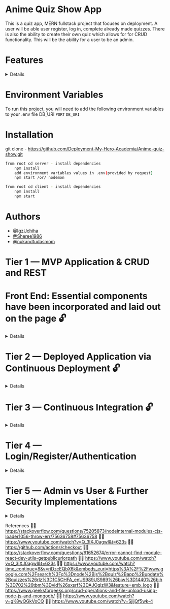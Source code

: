 # Anime Quiz Show App
This is a quiz app, MERN fullstack project that focuses on deployment. A user will be able user register, log in, complete already made quizzes. There is also the ability to create their own quiz which allows for for CRUD functionality. This will be the ability for a user to be an admin.


# Features

<details>
USER
- able to login/register
- able to use CRUD (CREATE, READ, UPDATE, and DELETE their own quizzes)
ADMIN
-able to login/register
-able to see information on users/quizzes
</details>


# Environment Variables
To run this project, you will need to add the following environment variables to your .env file DB_URI
`PORT`
`DB_URI`

# Installation
git clone - https://github.com/Deployment-My-Hero-Academia/Anime-quiz-show.git

```bash backend
from root cd server - install dependencies
    npm install
    add environment variables values in .env(provided by request)
    npm start /or/ nodemon
```

```bash frontend   
from root cd client - install dependencies
    npm install
    npm start
```


# Authors
- [@IgzUchiha](https://github.com/IgzUchiha)
- [@Sheree1986](https://github.com/Sheree1986)
- [@nukandtudasmom](https://github.com/nukandtudasmom)
#

# Tier 1 —  MVP Application & CRUD and REST

# Front End: Essential components have been incorporated and laid out on the page 🔓
<details>


   ❓ User is able to navigate through the page using necessary route

   ❓ User interface is thoughtfully designed. You may use vanilla CSS, or use a CSS Framework

   ❓ As a user, I want the app to have a nice UX

   ❓ As a user, I want to see the data nicely organized

   ❓ As a User, I want to log in to a deployed app.


# Back End:

   ❓ As a user, I want to read entries from the database

   ❓ As a user, I want to add entries to the database

   ❓ As a user, I want to delete entries from the database

   ❓ As a user, I want to edit entries in the database

   ❓ As a user, I expect to do all of the above by accessing RESTful routes



# Deployment: Deploy the application using the service of your choice 🔓
   ❓  🏁 Backend Deployed with MongoDB Atlas - https://anime-quiz-app.onrender.com/ 🏁

   ❓  🏁 Frontend Deployed with Render.com - https://anime-quiz-app-frontend.onrender.com/ 🏁

   ❓  🏁 Postman API Documentation  - 🏁  

   ❓  🏁 YouTube Presentation Video - 🏁  


</details>

  
# Tier 2 — Deployed Application via Continuous Deployment 🔓
<details>
  
   ❓ Set up continuous deployments so that the application is deployed upon push/merge to main 
  
   ❓ Main Goal: The deployed app should be the most up to date version of your working-and-tested repository code

   ❓ NOTE: You are not required to use GitHub Actions

</details> 

#  Tier 3 — Continuous Integration 🔓
 <details>
  
   ❓ Create a Branch Protection Rule to run the tests upon Pull Requests to the main branch
  
   ❓ As a signed-up User, I want to be granted authorization to access the API

   ❓ Upon successful test runs, Github Actions should deploy your application

</details> 

# Tier 4 — Login/Register/Authentication
<details>
 
  ❓ As a user, I can create a new account with my information saved in a database 
 
  ❓ As a user, I can login to the account to retrieve information specific to my account. This information is displayed on the screen to make my user experience different from other users.
 
  ❓ As User B, I should not have access to User A’s private data (i.e. profile information, unpublished blog posts, private images…)
  
  ❓ As a User, I expect not to be able to create new entities without first logging in / authenticating in some way (token/session)
 
  ❓ Allow only authenticated users to access the private/profile/sharing portion of the application 🚫
 
  ❓ Allow unauthenticated users to access other pages (like a welcome screen, or list of public posts)

</details>

# Tier 5 — Admin vs User & Further Security Implementations
<details>


  ❓ Create an admin setting that gives different controls to certain users of your application
  ❓ Protect your app against OWASP Top 10


</details>

References
🕵🏻 https://stackoverflow.com/questions/75205873/nodeinternal-modules-cjs-loader1056-throw-err/75636758#75636758 
🕵🏻 https://www.youtube.com/watch?v=Q_3lXJ0agwI&t=623s
🕵🏻 https://github.com/actions/checkout
🕵🏻 https://stackoverflow.com/questions/61652674/error-cannot-find-module-react-dev-utils-getpublicurlorpath
🕵🏻 https://www.youtube.com/watch?v=Q_3lXJ0agwI&t=623s
🕵🏻 https://www.youtube.com/watch?time_continue=8&v=riDzcEQbX6k&embeds_euri=https%3A%2F%2Fwww.google.com%2Fsearch%3Fq%3Dnode%2Bjs%2Bquiz%2Bapp%2Bupdate%2Bquizzes%26rlz%3D1C5CHFA_enUS989US989%26biw%3D1440%26bih%3D702%26tbm%3Dvid%26sxsrf%3DAJOqlzW3&feature=emb_logo
🕵🏻 https://www.geeksforgeeks.org/crud-operations-and-file-upload-using-node-js-and-mongodb/
🕵🏻 https://www.youtube.com/watch?v=gK8wQGkVoCQ
🕵🏻 https://www.youtube.com/watch?v=SjijQf5wk-4